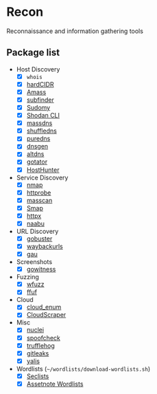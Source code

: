 
# Recon

Reconnaissance and information gathering tools

## Package list

- Host Discovery
    - [x] `whois`
    - [x] [hardCIDR](https://github.com/trustedsec/hardcidr)
    - [x] [Amass](https://github.com/OWASP/Amass)
    - [x] [subfinder](https://github.com/projectdiscovery/subfinder)
    - [x] [Sudomy](https://github.com/Screetsec/Sudomy)
    - [x] [Shodan CLI](https://cli.shodan.io/)
    - [x] [massdns](https://github.com/blechschmidt/massdns)
    - [x] [shuffledns](https://github.com/projectdiscovery/shuffledns)
    - [x] [puredns](https://github.com/d3mondev/puredns)
    - [x] [dnsgen](https://github.com/ProjectAnte/dnsgen)
    - [x] [altdns](https://github.com/infosec-au/altdns)
    - [x] [gotator](https://github.com/Josue87/gotator)
    - [x] [HostHunter](https://github.com/SpiderLabs/HostHunter)
- Service Discovery
    - [x] [nmap](https://nmap.org/)
    - [x] [httprobe](https://github.com/tomnomnom/httprobe)
    - [x] [masscan](https://github.com/robertdavidgraham/masscan)
    - [x] [Smap](https://github.com/s0md3v/Smap)
    - [x] [httpx](https://github.com/projectdiscovery/httpx)
    - [x] [naabu](https://github.com/projectdiscovery/naabu)
- URL Discovery
    - [x] [gobuster](https://github.com/OJ/gobuster)
    - [x] [waybackurls](https://github.com/tomnomnom/waybackurls)
    - [x] [gau](https://github.com/lc/gau)
- Screenshots
    - [x] [gowitness](https://github.com/sensepost/gowitness)
- Fuzzing
    - [x] [wfuzz](https://github.com/xmendez/wfuzz)
    - [x] [ffuf](https://github.com/ffuf/ffuf)
- Cloud
    - [x] [cloud_enum](https://github.com/initstring/cloud_enum)
    - [x] [CloudScraper](https://github.com/jordanpotti/CloudScraper)
- Misc
    - [x] [nuclei](https://github.com/projectdiscovery/nuclei)
    - [x] [spoofcheck](https://github.com/BishopFox/spoofcheck)
    - [x] [trufflehog](https://github.com/trufflesecurity/trufflehog)
    - [x] [gitleaks](https://github.com/zricethezav/gitleaks)
    - [x] [yalis](https://github.com/EatonChips/yalis)
- Wordlists (`~/wordlists/download-wordlists.sh`)
    - [x] [Seclists](https://github.com/danielmiessler/SecLists)
    - [x] [Assetnote Wordlists](https://wordlists.assetnote.io/)
